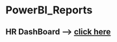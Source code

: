 # PowerBI_Reports

## HR DashBoard --> <a href="https://app.powerbi.com/view?r=eyJrIjoiNTY1YjA0MzMtODM4MS00MGYwLTk2ZDUtNTczYTQ3ZGRhNDQ1IiwidCI6ImM5YTIwNGM4LWI0MjQtNDRlYS05MDRjLWFhZGVkYzZiY2Q5YyIsImMiOjEwfQ%3D%3D" target="_blank" rel="noreferrer"> click here </a>

